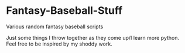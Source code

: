 # Fantasy-Baseball-Stuff
Various random fantasy baseball scripts

Just some things I throw together as they come up/I learn more python. Feel free to be inspired by my shoddy work.
